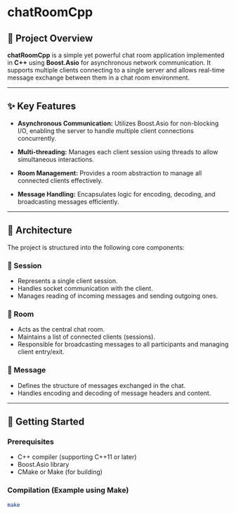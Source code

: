 # chatRoomCpp

## 📌 Project Overview

**chatRoomCpp** is a simple yet powerful chat room application implemented in **C++** using **Boost.Asio** for asynchronous network communication. It supports multiple clients connecting to a single server and allows real-time message exchange between them in a chat room environment.

---

## ✨ Key Features

- **Asynchronous Communication:** Utilizes Boost.Asio for non-blocking I/O, enabling the server to handle multiple client connections concurrently.

- **Multi-threading:** Manages each client session using threads to allow simultaneous interactions.

- **Room Management:** Provides a room abstraction to manage all connected clients effectively.

- **Message Handling:** Encapsulates logic for encoding, decoding, and broadcasting messages efficiently.

---

## 🧱 Architecture

The project is structured into the following core components:

### 🔹 Session
- Represents a single client session.
- Handles socket communication with the client.
- Manages reading of incoming messages and sending outgoing ones.

### 🔹 Room
- Acts as the central chat room.
- Maintains a list of connected clients (sessions).
- Responsible for broadcasting messages to all participants and managing client entry/exit.

### 🔹 Message
- Defines the structure of messages exchanged in the chat.
- Handles encoding and decoding of message headers and content.

---

## 🚀 Getting Started

### Prerequisites
- C++ compiler (supporting C++11 or later)
- Boost.Asio library
- CMake or Make (for building)

### Compilation (Example using Make)
```bash
make
